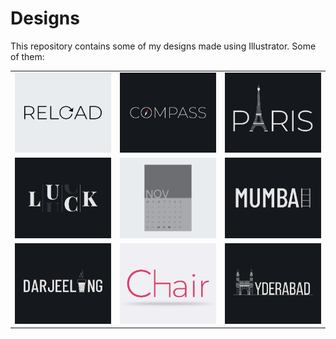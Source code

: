# Designs
This repository contains some of my designs made using Illustrator.
Some of them:
<table>
    <tr>
      <td><img src="2020-11/png/25.11.2020.png"></td>
      <td><img src="2020-12/png/12.12.2020.png"></td>
      <td><img src="2020-12/png/18.12.2020.png"></td>
    </tr>
    <tr>
      <td><img src="2020-12/png/06.12.2020.png"></td>
      <td><img src="2020-11/png/26.11.2020.png"></td>
      <td><img src="2020-12/png/27.12.2020.png"></td>
    </tr>
    <tr>
      <td><img src="2020-12/png/31.12.2020.png"></td>
      <td><img src="2020-11/png/17.11.2020.png"></td>
      <td><img src="2020-12/png/20.12.2020.png"></td>
    </tr>
</table>
